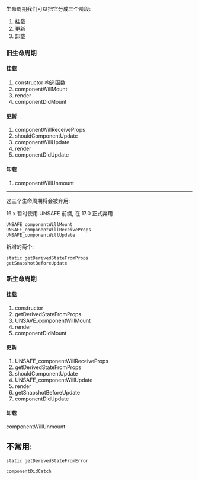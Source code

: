 生命周期我们可以把它分成三个阶段:

1. 挂载
2. 更新
3. 卸载


### 旧生命周期

#### 挂载

1. constructor 构造函数
2. componentWillMount
3. render
4. componentDidMount

#### 更新

1. componentWillReceiveProps
2. shouldComponentUpdate
3. componentWillUpdate
4. render
5. componentDidUpdate

#### 卸载

1. componentWillUnmount

---


这三个生命周期将会被弃用:

16.x 暂时使用 UNSAFE 前缀, 在 17.0 正式弃用

```
UNSAFE_componentWillMount
UNSAFE_componentWillReceiveProps
UNSAFE_componentWillUpdate
```

新增的两个:

```
static getDerivedStateFromProps
getSnapshotBeforeUpdate
```

### 新生命周期

#### 挂载

1. constructor
2. getDerivedStateFromProps
3. UNSAVE_componentWillMount
4. render
5. componentDidMount

#### 更新

1. UNSAFE_componentWillReceiveProps
2. getDerivedStateFromProps
3. shouldComponentUpdate
4. UNSAFE_componentWillUpdate
5. render
6. getSnapshotBeforeUpdate
7. componentDidUpdate

#### 卸载

componentWillUnmount


## 不常用:

`static getDerivedStateFromError`

`componentDidCatch`
